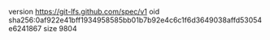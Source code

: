 version https://git-lfs.github.com/spec/v1
oid sha256:0af922e41bff1934958585bb01b7b92e4c6c1f6d3649038affd53054e6241867
size 9804
